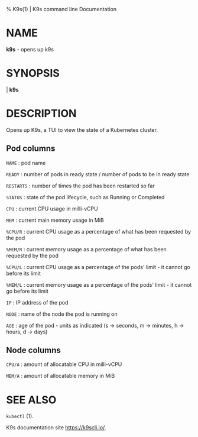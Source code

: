 % K9s(1) | K9s command line Documentation

# NAME

**k9s** - opens up k9s

# SYNOPSIS

| **k9s**

# DESCRIPTION

Opens up K9s, a TUI to view the state of a Kubernetes cluster.

## Pod columns

`NAME`
:    pod name

`READY`
:   number of pods in ready state / number of pods to be in ready state

`RESTARTS`
:   number of times the pod has been restarted so far

`STATUS`
:   state of the pod lifecycle, such as Running or Completed

`CPU`
:   current CPU usage in milli-vCPU

`MEM`
:   current main memory usage in MiB

`%CPU/R`
:   current CPU usage as a percentage of what has been requested by the pod

`%MEM/R`
:   current memory usage as a percentage of what has been requested by the pod

`%CPU/L`
:   current CPU usage as a percentage of the pods' limit - it cannot go before its limit

`%MEM/L`
:   current memory usage as a percentage of the pods' limit - it cannot go before its limit

`IP`
:   IP address of the pod

`NODE`
:   name of the node the pod is running on

`AGE`
:   age of the pod - units as indicated (s -> seconds, m -> minutes, h -> hours, d -> days)

## Node columns

`CPU/A`
:   amount of allocatable CPU in milli-vCPU

`MEM/A`
:   amount of allocatable memory in MiB

# SEE ALSO

`kubectl` (1).

K9s documentation site <https://k9scli.io/>.
